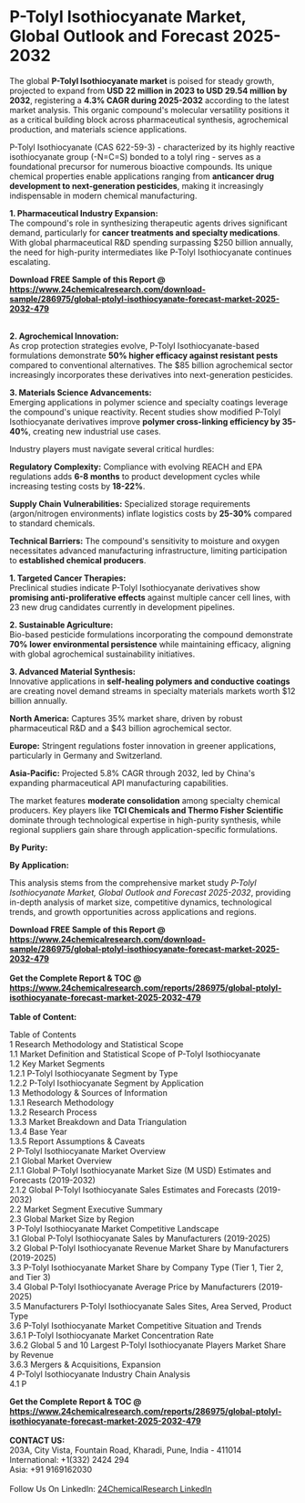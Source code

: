 <h1>P-Tolyl Isothiocyanate Market, Global Outlook and Forecast 2025-2032</h1><p>The global <strong>P-Tolyl Isothiocyanate market</strong> is poised for steady growth, projected to expand from <strong>USD 22 million in 2023 to USD 29.54 million by 2032</strong>, registering a <strong>4.3% CAGR during 2025-2032</strong> according to the latest market analysis. This organic compound's molecular versatility positions it as a critical building block across pharmaceutical synthesis, agrochemical production, and materials science applications.</p><p>P-Tolyl Isothiocyanate (CAS 622-59-3) - characterized by its highly reactive isothiocyanate group (-N=C=S) bonded to a tolyl ring - serves as a foundational precursor for numerous bioactive compounds. Its unique chemical properties enable applications ranging from <strong>anticancer drug development to next-generation pesticides</strong>, making it increasingly indispensable in modern chemical manufacturing.</p><p><strong>1. Pharmaceutical Industry Expansion:</strong><br>
The compound's role in synthesizing therapeutic agents drives significant demand, particularly for <strong>cancer treatments and specialty medications</strong>. With global pharmaceutical R&amp;D spending surpassing $250 billion annually, the need for high-purity intermediates like P-Tolyl Isothiocyanate continues escalating.</p><div><b>Download FREE Sample of this Report @ 
            <a href="https://www.24chemicalresearch.com/download-sample/286975/global-ptolyl-isothiocyanate-forecast-market-2025-2032-479">
            https://www.24chemicalresearch.com/download-sample/286975/global-ptolyl-isothiocyanate-forecast-market-2025-2032-479</a></b></div><br><p><strong>2. Agrochemical Innovation:</strong><br>
As crop protection strategies evolve, P-Tolyl Isothiocyanate-based formulations demonstrate <strong>50% higher efficacy against resistant pests</strong> compared to conventional alternatives. The $85 billion agrochemical sector increasingly incorporates these derivatives into next-generation pesticides.</p><p><strong>3. Materials Science Advancements:</strong><br>
Emerging applications in polymer science and specialty coatings leverage the compound's unique reactivity. Recent studies show modified P-Tolyl Isothiocyanate derivatives improve <strong>polymer cross-linking efficiency by 35-40%</strong>, creating new industrial use cases.</p><p>Industry players must navigate several critical hurdles:</p><p><strong>Regulatory Complexity:</strong> Compliance with evolving REACH and EPA regulations adds <strong>6-8 months</strong> to product development cycles while increasing testing costs by <strong>18-22%</strong>.</p><p><strong>Supply Chain Vulnerabilities:</strong> Specialized storage requirements (argon/nitrogen environments) inflate logistics costs by <strong>25-30%</strong> compared to standard chemicals.</p><p><strong>Technical Barriers:</strong> The compound's sensitivity to moisture and oxygen necessitates advanced manufacturing infrastructure, limiting participation to <strong>established chemical producers</strong>.</p><p><strong>1. Targeted Cancer Therapies:</strong><br>
Preclinical studies indicate P-Tolyl Isothiocyanate derivatives show <strong>promising anti-proliferative effects</strong> against multiple cancer cell lines, with 23 new drug candidates currently in development pipelines.</p><p><strong>2. Sustainable Agriculture:</strong><br>
Bio-based pesticide formulations incorporating the compound demonstrate <strong>70% lower environmental persistence</strong> while maintaining efficacy, aligning with global agrochemical sustainability initiatives.</p><p><strong>3. Advanced Material Synthesis:</strong><br>
Innovative applications in <strong>self-healing polymers and conductive coatings</strong> are creating novel demand streams in specialty materials markets worth $12 billion annually.</p><p><strong>North America:</strong> Captures 35% market share, driven by robust pharmaceutical R&amp;D and a $43 billion agrochemical sector.</p><p><strong>Europe:</strong> Stringent regulations foster innovation in greener applications, particularly in Germany and Switzerland.</p><p><strong>Asia-Pacific:</strong> Projected 5.8% CAGR through 2032, led by China's expanding pharmaceutical API manufacturing capabilities.</p><p>The market features <strong>moderate consolidation</strong> among specialty chemical producers. Key players like <strong>TCI Chemicals and Thermo Fisher Scientific</strong> dominate through technological expertise in high-purity synthesis, while regional suppliers gain share through application-specific formulations.</p><p><strong>By Purity:</strong></p><p><strong>By Application:</strong></p><p>This analysis stems from the comprehensive market study <em>P-Tolyl Isothiocyanate Market, Global Outlook and Forecast 2025-2032</em>, providing in-depth analysis of market size, competitive dynamics, technological trends, and growth opportunities across applications and regions.</p><div><b>Download FREE Sample of this Report @ 
            <a href="https://www.24chemicalresearch.com/download-sample/286975/global-ptolyl-isothiocyanate-forecast-market-2025-2032-479">
            https://www.24chemicalresearch.com/download-sample/286975/global-ptolyl-isothiocyanate-forecast-market-2025-2032-479</a></b></div><br><div><b>Get the Complete Report & TOC @ 
            <a href="https://www.24chemicalresearch.com/reports/286975/global-ptolyl-isothiocyanate-forecast-market-2025-2032-479">
            https://www.24chemicalresearch.com/reports/286975/global-ptolyl-isothiocyanate-forecast-market-2025-2032-479</a></b></div><br>
            <b>Table of Content:</b><p>Table of Contents<br />
1 Research Methodology and Statistical Scope<br />
1.1 Market Definition and Statistical Scope of P-Tolyl Isothiocyanate<br />
1.2 Key Market Segments<br />
1.2.1 P-Tolyl Isothiocyanate Segment by Type<br />
1.2.2 P-Tolyl Isothiocyanate Segment by Application<br />
1.3 Methodology & Sources of Information<br />
1.3.1 Research Methodology<br />
1.3.2 Research Process<br />
1.3.3 Market Breakdown and Data Triangulation<br />
1.3.4 Base Year<br />
1.3.5 Report Assumptions & Caveats<br />
2 P-Tolyl Isothiocyanate Market Overview<br />
2.1 Global Market Overview<br />
2.1.1 Global P-Tolyl Isothiocyanate Market Size (M USD) Estimates and Forecasts (2019-2032)<br />
2.1.2 Global P-Tolyl Isothiocyanate Sales Estimates and Forecasts (2019-2032)<br />
2.2 Market Segment Executive Summary<br />
2.3 Global Market Size by Region<br />
3 P-Tolyl Isothiocyanate Market Competitive Landscape<br />
3.1 Global P-Tolyl Isothiocyanate Sales by Manufacturers (2019-2025)<br />
3.2 Global P-Tolyl Isothiocyanate Revenue Market Share by Manufacturers (2019-2025)<br />
3.3 P-Tolyl Isothiocyanate Market Share by Company Type (Tier 1, Tier 2, and Tier 3)<br />
3.4 Global P-Tolyl Isothiocyanate Average Price by Manufacturers (2019-2025)<br />
3.5 Manufacturers P-Tolyl Isothiocyanate Sales Sites, Area Served, Product Type<br />
3.6 P-Tolyl Isothiocyanate Market Competitive Situation and Trends<br />
3.6.1 P-Tolyl Isothiocyanate Market Concentration Rate<br />
3.6.2 Global 5 and 10 Largest P-Tolyl Isothiocyanate Players Market Share by Revenue<br />
3.6.3 Mergers & Acquisitions, Expansion<br />
4 P-Tolyl Isothiocyanate Industry Chain Analysis<br />
4.1 P</p><div><b>Get the Complete Report & TOC @ 
            <a href="https://www.24chemicalresearch.com/reports/286975/global-ptolyl-isothiocyanate-forecast-market-2025-2032-479">
            https://www.24chemicalresearch.com/reports/286975/global-ptolyl-isothiocyanate-forecast-market-2025-2032-479</a></b></div><br><b>CONTACT US:</b><br>
            203A, City Vista, Fountain Road, Kharadi, Pune, India - 411014<br>
            International: +1(332) 2424 294<br>
            Asia: +91 9169162030 <br><br>
            Follow Us On LinkedIn: <a href="https://www.linkedin.com/company/24chemicalresearch/">24ChemicalResearch LinkedIn</a>